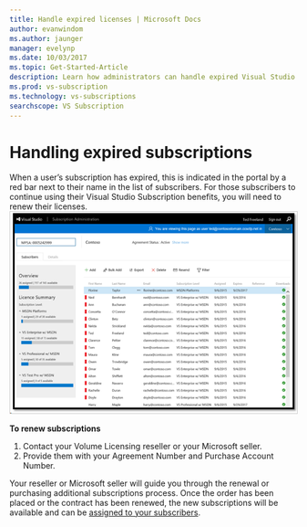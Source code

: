 ```yaml
---
title: Handle expired licenses | Microsoft Docs
author: evanwindom
ms.author: jaunger
manager: evelynp
ms.date: 10/03/2017
ms.topic: Get-Started-Article
description: Learn how administrators can handle expired Visual Studio subscriptions
ms.prod: vs-subscription
ms.technology: vs-subscriptions
searchscope: VS Subscription
---
```


# Handling expired subscriptions

When a user’s subscription has expired, this is indicated in the portal by a red bar next to their name in the list of subscribers. For those subscribers to continue using their Visual Studio Subscription benefits, you will need to renew their licenses. 
    <img alt="List of Expired Subscriptions" src="_img\expired-subscriptions\expired-list.png" style="border: 1px solid #CCCCCC" />

**To renew subscriptions**
1.  Contact your Volume Licensing reseller or your Microsoft seller. 
2.  Provide them with your Agreement Number and Purchase Account Number. 

Your reseller or Microsoft seller will guide you through the renewal or purchasing additional subscriptions process. Once the order has been placed or the contract has been renewed, the new subscriptions will be available and can be [assigned to your subscribers](assign-license.md). 